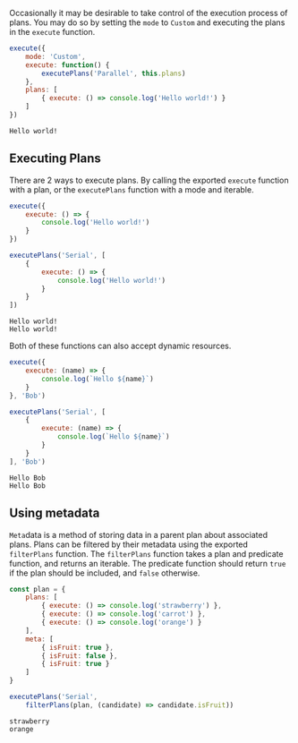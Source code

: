 Occasionally it may be desirable to take control of the execution process of plans. You may do so by setting the `mode` to `Custom` and executing the plans in the `execute` function.
```js
execute({
	mode: 'Custom',
	execute: function() {
		executePlans('Parallel', this.plans)
	},
	plans: [
		{ execute: () => console.log('Hello world!') }
	]
})
```
```text
Hello world!
```

## Executing Plans
There are 2 ways to execute plans. By calling the exported `execute` function with a plan, or the `executePlans` function with a mode and iterable.
```js
execute({
	execute: () => {
		console.log('Hello world!')
	}
})

executePlans('Serial', [
	{
		execute: () => {
			console.log('Hello world!')
		}
	}
])
```
```text
Hello world!
Hello world!
```

Both of these functions can also accept dynamic resources.
```js
execute({
	execute: (name) => {
		console.log(`Hello ${name}`)
	}
}, 'Bob')

executePlans('Serial', [
	{
		execute: (name) => {
			console.log(`Hello ${name}`)
		}
	}
], 'Bob')
```
```text
Hello Bob
Hello Bob
```

## Using metadata
`Meta`data is a method of storing data in a parent plan about associated plans. Plans can be filtered by their metadata using the exported `filterPlans` function. The `filterPlans` function takes a plan and predicate function, and returns an iterable. The predicate function should return `true` if the plan should be included, and `false` otherwise.
```js
const plan = {
	plans: [
		{ execute: () => console.log('strawberry') },
		{ execute: () => console.log('carrot') },
		{ execute: () => console.log('orange') }
	],
	meta: [
		{ isFruit: true },
		{ isFruit: false },
		{ isFruit: true }
	]
}

executePlans('Serial',
	filterPlans(plan, (candidate) => candidate.isFruit))
```
```text
strawberry
orange
```
